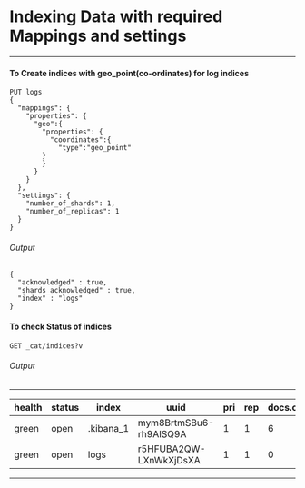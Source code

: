 # Indexing Data with required Mappings and settings

___
#### To Create indices with geo_point(co-ordinates) for log indices

````
PUT logs
{
  "mappings": {
    "properties": {
      "geo":{
        "properties": {
          "coordinates":{
            "type":"geo_point"
        }
        }
      }
    }
  },
  "settings": {
    "number_of_shards": 1,
    "number_of_replicas": 1
  }
}
````
###### Output
````
{
  "acknowledged" : true,
  "shards_acknowledged" : true,
  "index" : "logs"
}
````
#### To check Status of indices

````
GET _cat/indices?v
````
###### Output

---------------------------------------------------------------------------------------------------------------------------------------
|health|  status |   index      |  uuid                   |  pri | rep |  docs.count | docs.deleted  |  store.size  |   pri.store.size|
|------|---------|--------------|-------------------------|------|-----|-------------|---------------|--------------|-----------------|
|green |   open  |  .kibana_1   |  mym8BrtmSBu6-rh9AISQ9A |  1   |  1  |   6         |    5          |    115.2kb   |      54.1kb     |
|green |   open  |  logs        |  r5HFUBA2QW-LXnWkXjDsXA |  1   |  1  |   0         |    0          |    115.2kb   |      54.1kb     |
---------------------------------------------------------------------------------------------------------------------------------------

















